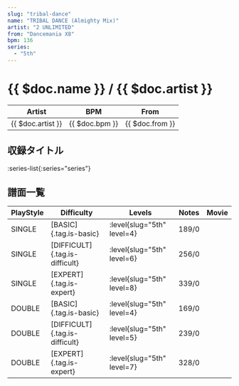 ```yaml
---
slug: "tribal-dance"
name: "TRIBAL DANCE (Almighty Mix)"
artist: "2 UNLIMITED"
from: "Dancemania X8"
bpm: 136
series:
  - "5th"
---
```


# {{ $doc.name }} / {{ $doc.artist }}

|Artist|BPM|From|
|------|---|----|
|{{ $doc.artist }}|{{ $doc.bpm }}|{{ $doc.from }}|

## 収録タイトル

:series-list{:series="series"}

## 譜面一覧

|PlayStyle|Difficulty|Levels|Notes|Movie|
|---------|----------|------|-----|-----|
|SINGLE|[BASIC]{.tag.is-basic}|:level{slug="5th" level=4}|189/0||
|SINGLE|[DIFFICULT]{.tag.is-difficult}|:level{slug="5th" level=6}|256/0||
|SINGLE|[EXPERT]{.tag.is-expert}|:level{slug="5th" level=8}|339/0||
|DOUBLE|[BASIC]{.tag.is-basic}|:level{slug="5th" level=4}|169/0||
|DOUBLE|[DIFFICULT]{.tag.is-difficult}|:level{slug="5th" level=5}|239/0||
|DOUBLE|[EXPERT]{.tag.is-expert}|:level{slug="5th" level=7}|328/0||
